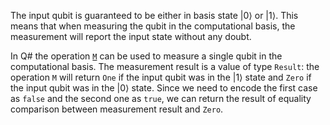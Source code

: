 The input qubit is guaranteed to be either in basis state $|0\rangle$ or $|1\rangle$. This means that when measuring the qubit in the computational basis, the measurement will report the input state without any doubt.  

In Q# the operation [`M`](https://docs.microsoft.com/qsharp/api/qsharp/microsoft.quantum.intrinsic.m) can be used to measure a single qubit in the computational basis. The measurement result is a value of type `Result`: the operation `M` will return `One` if the input qubit was in the $|1\rangle$ state and `Zero` if the input qubit was in the $|0\rangle$ state. Since we need to encode the first case as `false` and the second one as `true`, we can return the result of equality comparison between measurement result and `Zero`.
